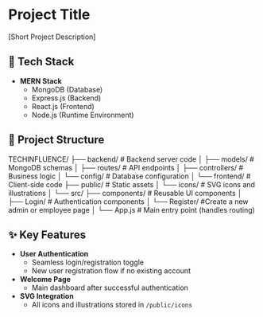 # Project Title

[Short Project Description]

## 🚀 Tech Stack
- **MERN Stack** 
  - MongoDB (Database)
  - Express.js (Backend)
  - React.js (Frontend)
  - Node.js (Runtime Environment)

## 📁 Project Structure
TECHINFLUENCE/
├── backend/ # Backend server code
│ ├── models/ # MongoDB schemas
│ ├── routes/ # API endpoints
│ ├── controllers/ # Business logic
│ └── config/ # Database configuration
│
└── frontend/ # Client-side code
├── public/ # Static assets
│ └── icons/ # SVG icons and illustrations
│
└── src/
├── components/ # Reusable UI components
│ ├── Login/ # Authentication components
│ └── Register/ #Create a new admin or employee page
│
└── App.js # Main entry point (handles routing)

## ✨ Key Features
- **User Authentication**
  - Seamless login/registration toggle
  - New user registration flow if no existing account
- **Welcome Page**
  - Main dashboard after successful authentication
- **SVG Integration**
  - All icons and illustrations stored in `/public/icons`
  
